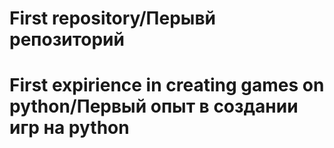 # First repository/Перывй репозиторий
# First expirience in creating games on python/Первый опыт в создании игр на python
